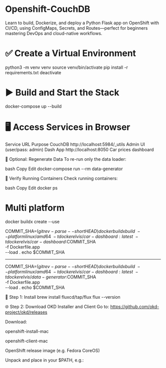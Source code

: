 # Openshift-CouchDB
Learn to build, Dockerize, and deploy a Python Flask app on OpenShift with CI/CD, using ConfigMaps, 
Secrets, and Routes—perfect for beginners mastering DevOps and cloud-native workflows.

# ✅ Create a Virtual Environment
python3 -m venv venv
source venv/bin/activate
pip install -r requirements.txt
deactivate


# ▶️ Build and Start the Stack
docker-compose up --build

# 🖥️ Access Services in Browser
Service	URL	Purpose
CouchDB	http://localhost:5984/_utils	Admin UI (user/pass: admin)
Dash App	http://localhost:8050	Car prices dashboard

🔁 Optional: Regenerate Data
To re-run only the data loader:

bash
Copy
Edit
docker-compose run --rm data-generator

🐳 Verify Running Containers
Check running containers:

bash
Copy
Edit
docker ps


# Multi platform
docker buildx create --use

COMMIT_SHA=$(git rev-parse --short HEAD)
docker buildx build \
--platform linux/amd64 \
-t dockerelvis/car-dashboard:latest \
-t dockerelvis/car-dashboard:$COMMIT_SHA \
-f Dockerfile.app \
--load .
echo $COMMIT_SHA

-----
COMMIT_SHA=$(git rev-parse --short HEAD)
docker buildx build \
--platform linux/amd64 \
-t dockerelvis/car-dashboard:latest \
-t dockerelvis/data-generator:$COMMIT_SHA \
-f Dockerfile.app \
--load .
echo $COMMIT_SHA


🧩 Step 1: Install 
brew install fluxcd/tap/flux
flux --version


🌐 Step 2: Download OKD Installer and Client
Go to: https://github.com/okd-project/okd/releases

Download:

openshift-install-mac

openshift-client-mac

OpenShift release image (e.g. Fedora CoreOS)

Unpack and place in your $PATH, e.g.: